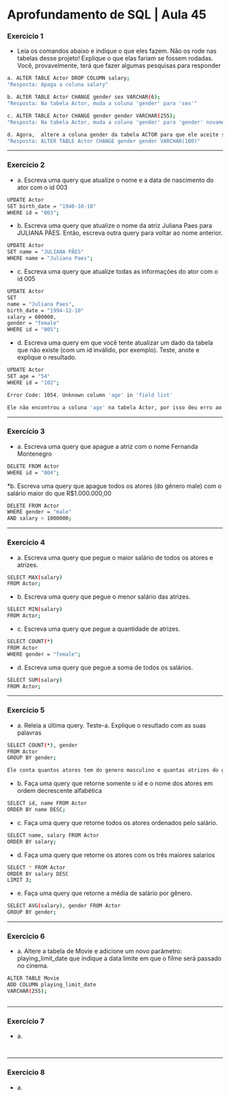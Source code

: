 # Aprofundamento de SQL | Aula 45

### Exercício 1
* Leia os comandos abaixo e indique o que eles fazem. Não os rode nas tabelas desse projeto! Explique o que elas fariam se fossem rodadas.  Você, provavelmente, terá que fazer algumas pesquisas para responder
```sh
a. ALTER TABLE Actor DROP COLUMN salary;
"Resposta: Apaga a coluna salary"
```

```sh
b. ALTER TABLE Actor CHANGE gender sex VARCHAR(6);
"Resposta: Na tabela Actor, muda a coluna 'gender' para 'sex'"
```

```sh
c. ALTER TABLE Actor CHANGE gender gender VARCHAR(255);
"Resposta: Na tabela Actor, muda a coluna 'gender' para 'gender' novamente"
```

```sh
d. Agora,  altere a coluna gender da tabela ACTOR para que ele aceite strings com até 100 caracteres;
"Resposta: ALTER TABLE Actor CHANGE gender gender VARCHAR(100)"
```
-------------------------------------------------------------------

### Exercício 2
* a. Escreva uma query que atualize o nome e a data de nascimento do ator com o id 003
```sh
UPDATE Actor 
SET birth_date = "1940-10-10"
WHERE id = "003";
```
* b. Escreva uma query que atualize o nome da atriz Juliana Paes para JULIANA PÃES. Então, escreva outra query para voltar ao nome anterior.
```sh
UPDATE Actor 
SET name = "JULIANA PÃES"
WHERE name = "Juliana Paes";
```
* c. Escreva uma query que atualize todas as informações do ator com o id 005
```sh
UPDATE Actor
SET 
name = "Juliana Paes",
birth_date = "1994-12-10"
salary = 600000,
gender = "female"
WHERE id = "005";
```
* d. Escreva uma query em que você tente atualizar um dado da tabela que não existe (com um id inválido, por exemplo). Teste, anote e explique o resultado. 
```sh
UPDATE Actor
SET age = "54"
WHERE id = "102";

Error Code: 1054. Unknown column 'age' in 'field list'

Ele não encontrou a coluna 'age' na tabela Actor, por isso deu erro ao inserir.
```

-------------------------------------------------------------------

### Exercício 3
* a. Escreva uma query que apague a atriz com o nome Fernanda Montenegro

```sh
DELETE FROM Actor
WHERE id = "004";
```
*b. Escreva uma query que apague todos os atores (do gênero male) com o salário maior do que R$1.000.000,00
```sh
DELETE FROM Actor
WHERE gender = "male" 
AND salary > 1000000;
```

-------------------------------------------------------------------

### Exercício 4
* a. Escreva uma query que pegue o maior salário de todos os atores e atrizes.
```sh
SELECT MAX(salary)
FROM Actor;
```
* b. Escreva uma query que pegue o menor salário das atrizes.
```sh
SELECT MIN(salary)
FROM Actor;
```

* c. Escreva uma query que pegue a quantidade de atrizes.
```sh
SELECT COUNT(*)
FROM Actor
WHERE gender = "female";
```

* d. Escreva uma query que pegue a soma de todos os salários.
```sh
SELECT SUM(salary)
FROM Actor;
```

-------------------------------------------------------------------

### Exercício 5
* a. Releia a última query. Teste-a. Explique o resultado com as suas palavras 
```sh
SELECT COUNT(*), gender
FROM Actor
GROUP BY gender;

Ele conta quantos atores tem do genero masculino e quantas atrizes do genero feminino, separando por colunas de 'COUNT(*)' e 'gender'
```

* b. Faça uma query que retorne somente o id e o nome dos atores em ordem decrescente alfabética
```sh
SELECT id, name FROM Actor
ORDER BY name DESC;
```

* c. Faça uma query que retorne todos os atores ordenados pelo salário.
```sh
SELECT name, salary FROM Actor
ORDER BY salary;
```

* d. Faça uma query que retorne os atores com os três maiores salarios
```sh
SELECT * FROM Actor
ORDER BY salary DESC
LIMIT 3;
```

* e. Faça uma query que retorne a média de salário por gênero.
```sh
SELECT AVG(salary), gender FROM Actor
GROUP BY gender;
```

-------------------------------------------------------------------

### Exercício 6
* a. Altere a tabela de Movie e adicione um novo parâmetro: playing_limit_date que indique a data limite em que o filme será passado no cinema. 

```sh
ALTER TABLE Movie 
ADD COLUMN playing_limit_date
VARCHAR(255); 
```

```sh
```

-------------------------------------------------------------------

### Exercício 7
* a.

```sh
```

```sh
```

-------------------------------------------------------------------

### Exercício 8
* a.

```sh
```

```sh
```


